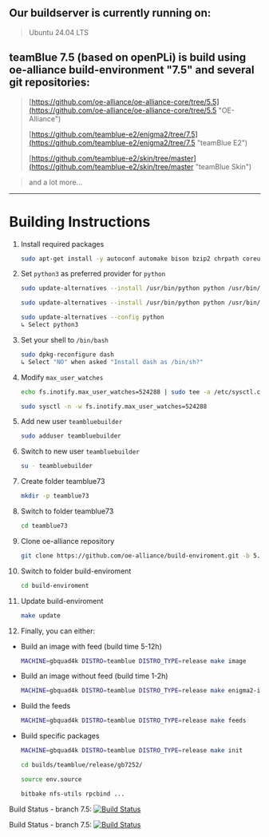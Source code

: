 ## Our buildserver is currently running on: ##

> Ubuntu 24.04 LTS 

## teamBlue 7.5 (based on openPLi) is build using oe-alliance build-environment "7.5" and several git repositories: ##

> [https://github.com/oe-alliance/oe-alliance-core/tree/5.5](https://github.com/oe-alliance/oe-alliance-core/tree/5.5 "OE-Alliance")
>
> [https://github.com/teamblue-e2/enigma2/tree/7.5](https://github.com/teamblue-e2/enigma2/tree/7.5 "teamBlue E2")
>
> [https://github.com/teamblue-e2/skin/tree/master](https://github.com/teamblue-e2/skin/tree/master "teamBlue Skin")

> and a lot more...


----------

# Building Instructions #

1. Install required packages

    ```sh
    sudo apt-get install -y autoconf automake bison bzip2 chrpath coreutils cpio curl cvs debianutils default-jre default-jre-headless diffstat flex g++ gawk gcc gcc-12 gcc-multilib g++-multilib gettext git gzip help2man info iputils-ping java-common libc6-dev libglib2.0-dev libncurses-dev libperl4-corelibs-perl libproc-processtable-perl libsdl1.2-dev libserf-dev libtool libxml2-utils make ncurses-bin patch perl pkg-config psmisc python3 python3-git python3-jinja2 python3-pexpect python3-pip python3-setuptools quilt socat sshpass subversion tar texi2html texinfo unzip wget xsltproc xterm xz-utils zip zlib1g-dev zstd fakeroot lz4
    ```

1. Set `python3` as preferred provider for `python`

    ```sh
    sudo update-alternatives --install /usr/bin/python python /usr/bin/python2 1

    sudo update-alternatives --install /usr/bin/python python /usr/bin/python3 2

    sudo update-alternatives --config python
    ↳ Select python3
    ```

1. Set your shell to `/bin/bash`

    ```sh
    sudo dpkg-reconfigure dash
    ↳ Select "NO" when asked "Install dash as /bin/sh?"
    ```

1. Modify `max_user_watches`

    ```sh
    echo fs.inotify.max_user_watches=524288 | sudo tee -a /etc/sysctl.conf

    sudo sysctl -n -w fs.inotify.max_user_watches=524288
    ```

1. Add new user `teambluebuilder`

    ```sh
    sudo adduser teambluebuilder
    ```

1. Switch to new user `teambluebuilder`

    ```sh
    su - teambluebuilder
    ```

1. Create folder teamblue73

    ```sh
    mkdir -p teamblue73
    ```

1. Switch to folder teamblue73

    ```sh
    cd teamblue73
    ```

1. Clone oe-alliance repository

    ```sh
    git clone https://github.com/oe-alliance/build-enviroment.git -b 5.3
    ```

1. Switch to folder build-enviroment

    ```sh
    cd build-enviroment
    ```

1. Update build-enviroment

    ```sh
    make update
    ```

1. Finally, you can either:

* Build an image with feed (build time 5-12h)

    ```sh
    MACHINE=gbquad4k DISTRO=teamblue DISTRO_TYPE=release make image
    ```

* Build an image without feed (build time 1-2h)

    ```sh
    MACHINE=gbquad4k DISTRO=teamblue DISTRO_TYPE=release make enigma2-image
    ```

* Build the feeds

    ```sh
    MACHINE=gbquad4k DISTRO=teamblue DISTRO_TYPE=release make feeds
    ```

* Build specific packages

    ```sh
    MACHINE=gbquad4k DISTRO=teamblue DISTRO_TYPE=release make init

    cd builds/teamblue/release/gb7252/

    source env.source

    bitbake nfs-utils rpcbind ...
    ```





Build Status - branch 7.5:    [![Build Status](https://travis-ci.org/teamblue-e2/enigma2.svg?branch=7.5)](https://travis-ci.org/teamblue-e2/enigma2)

Build Status - branch 7.5:    [![Build Status](https://circleci.com/gh/teamblue-e2/enigma2.svg?style=shield&branch=7.5)]()
